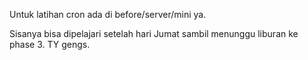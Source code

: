 Untuk latihan cron ada di before/server/mini ya.

Sisanya bisa dipelajari setelah hari Jumat sambil menunggu liburan ke phase 3. TY gengs.